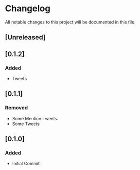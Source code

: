 # Changelog
All notable changes to this project will be documented in this file.

## [Unreleased]

## [0.1.2]
### Added
- Tweets

## [0.1.1]
### Removed
- Some  Mention Tweets.
- Some Tweets

## [0.1.0]
### Added
- Initial Commit

